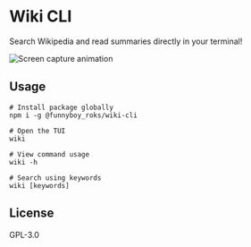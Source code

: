 # Wiki CLI

Search Wikipedia and read summaries directly in your terminal!

![Screen capture animation](./wiki-cli.gif)

## Usage

```
# Install package globally
npm i -g @funnyboy_roks/wiki-cli

# Open the TUI
wiki

# View command usage
wiki -h

# Search using keywords
wiki [keywords]
```

## License

GPL-3.0
